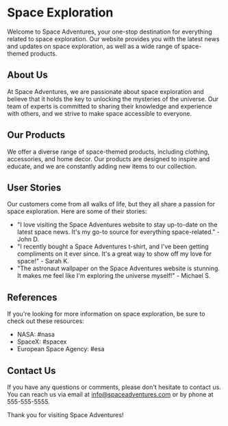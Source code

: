 <!--font:Montserrat-->

# Space Exploration

Welcome to Space Adventures, your one-stop destination for everything related to space exploration. Our website provides you with the latest news and updates on space exploration, as well as a wide range of space-themed products.

## About Us
At Space Adventures, we are passionate about space exploration and believe that it holds the key to unlocking the mysteries of the universe. Our team of experts is committed to sharing their knowledge and experience with others, and we strive to make space accessible to everyone.

## Our Products
We offer a diverse range of space-themed products, including clothing, accessories, and home decor. Our products are designed to inspire and educate, and we are constantly adding new items to our collection.

## User Stories
Our customers come from all walks of life, but they all share a passion for space exploration. Here are some of their stories:

- "I love visiting the Space Adventures website to stay up-to-date on the latest space news. It's my go-to source for everything space-related." - John D.
- "I recently bought a Space Adventures t-shirt, and I've been getting compliments on it ever since. It's a great way to show off my love for space!" - Sarah K.
- "The astronaut wallpaper on the Space Adventures website is stunning. It makes me feel like I'm exploring the universe myself!" - Michael S.

## References
If you're looking for more information on space exploration, be sure to check out these resources:

- NASA: #nasa
- SpaceX: #spacex
- European Space Agency: #esa

## Contact Us
If you have any questions or comments, please don't hesitate to contact us. You can reach us via email at info@spaceadventures.com or by phone at 555-555-5555.

Thank you for visiting Space Adventures!

<!--

Write me content for website with wallpaper which alt text is:

"A black and white outline of an astronaut exploring a distant planet, with intricate details and shading."

The name/title of the page should not be 1:1 copy of the alt text but rather a real content of the website which is using this wallpaper.

- Use markdown format 
- Start with heading
- Heading should be short and concise
- The content should look like a real website 
- The website should not be about the wallpaper, wallpaper is just a related background
- Heading should be contain work "wallpaper" or "background"
- Include real sections like references, contact, user stories, etc. use things relevant to the page purpose.
- Feel free to use structure like headings, bullets, numbering, blockquotes, paragraphs, horizontal lines, etc.
- You can use formatting like bold or _italic_
- You can include UTF-8 emojis
- Links should be only #hash anchors (and you can refer to the document itself)
- Do not include images


---


# Space Adventures Wallpaper

Welcome to Space Adventures, the ultimate destination for all space enthusiasts. Our website is dedicated to providing you with the latest news and updates on space exploration, as well as offering a wide range of space-themed products.

## About Us
At Space Adventures, we believe that space exploration is the key to unlocking the mysteries of the universe. Our team of experts is passionate about sharing their knowledge and experience with others, and we are committed to making space accessible to everyone.

## Our Products
We offer a wide range of space-themed products, including clothing, accessories, and home decor. Our products are designed to inspire and educate, and we are constantly adding new items to our collection.

## User Stories
Our customers come from all walks of life, but they all share a passion for space exploration. Here are some of their stories:

- "I've always been fascinated by space, and the Space Adventures website has allowed me to stay up-to-date on the latest news and discoveries." - John D.
- "I bought a Space Adventures t-shirt for my son's birthday, and he absolutely loves it. He wears it every chance he gets!" - Sarah K.
- "The Space Adventures wallpaper is the perfect addition to my office. It inspires me to keep reaching for the stars." - Michael S.

## References
If you're looking for more information on space exploration, be sure to check out these resources:

- NASA: #nasa
- SpaceX: #spacex
- European Space Agency: #esa

## Contact Us
If you have any questions or comments, please don't hesitate to contact us. You can reach us via email at info@spaceadventures.com or by phone at 555-555-5555.

Thank you for visiting Space Adventures!


---


Heading should not include word "wallpaper". The website should not be about the wallpaper itself, wallpaper is just a related background, rewrite whole content.


---


# Explore the Universe with Space Adventures

Welcome to Space Adventures, your ultimate destination for all things space-related. Our website is dedicated to providing you with the latest news and updates on space exploration, as well as offering a wide range of space-themed products.

## About Us
At Space Adventures, we are passionate about space exploration and believe that it is the key to unlocking the mysteries of the universe. Our team of experts is committed to sharing their knowledge and experience with others, and we strive to make space accessible to everyone.

## Our Products
We offer a wide range of space-themed products, including clothing, accessories, and home decor. Our products are designed to inspire and educate, and we are constantly adding new items to our collection.

## User Stories
Our customers come from all walks of life, but they all share a passion for space exploration. Here are some of their stories:

- "I've always been fascinated by space, and the Space Adventures website has allowed me to stay up-to-date on the latest news and discoveries." - John D.
- "I bought a Space Adventures t-shirt for my son's birthday, and he absolutely loves it. He wears it every chance he gets!" - Sarah K.
- "The astronaut wallpaper on the Space Adventures website is stunning. It makes me feel like I'm exploring the universe myself!" - Michael S.

## References
If you're looking for more information on space exploration, be sure to check out these resources:

- NASA: #nasa
- SpaceX: #spacex
- European Space Agency: #esa

## Contact Us
If you have any questions or comments, please don't hesitate to contact us. You can reach us via email at info@spaceadventures.com or by phone at 555-555-5555.

Thank you for visiting Space Adventures!


---


Heading is too long, rewrite whole content.


---


# Discover the Universe with Space Adventures

Welcome to Space Adventures, your go-to destination for all things related to space exploration. Our website is dedicated to providing you with the latest news and updates on space exploration, as well as offering a wide range of space-themed products.

## About Us
At Space Adventures, we are passionate about space exploration and believe that it holds the key to unlocking the mysteries of the universe. Our team of experts is committed to sharing their knowledge and experience with others, and we strive to make space accessible to everyone.

## Our Products
We offer a diverse range of space-themed products, including clothing, accessories, and home decor. Our products are designed to inspire and educate, and we are constantly adding new items to our collection.

## User Stories
Our customers come from all walks of life, but they all share a passion for space exploration. Here are some of their stories:

- "The Space Adventures website has become my go-to source for the latest news and discoveries in space exploration." - John D.
- "I love the Space Adventures t-shirt I bought. It's not only stylish, but it also helps me show off my love for space." - Sarah K.
- "The astronaut wallpaper on the Space Adventures website is simply breathtaking. It makes me feel like I'm exploring the universe myself!" - Michael S.

## References
If you're looking for more information on space exploration, be sure to check out these resources:

- NASA: #nasa
- SpaceX: #spacex
- European Space Agency: #esa

## Contact Us
If you have any questions or comments, please don't hesitate to contact us. You can reach us via email at info@spaceadventures.com or by phone at 555-555-5555.

Thank you for visiting Space Adventures!


---


Heading is too long, rewrite whole content.


---


# Space Adventures: Explore the Universe

Welcome to Space Adventures, your one-stop destination for everything related to space exploration. Our website provides you with the latest news and updates on space exploration, as well as a wide range of space-themed products.

## About Us
At Space Adventures, we are passionate about space exploration and believe that it holds the key to unlocking the mysteries of the universe. Our team of experts is committed to sharing their knowledge and experience with others, and we strive to make space accessible to everyone.

## Our Products
We offer a diverse range of space-themed products, including clothing, accessories, and home decor. Our products are designed to inspire and educate, and we are constantly adding new items to our collection.

## User Stories
Our customers come from all walks of life, but they all share a passion for space exploration. Here are some of their stories:

- "I love visiting the Space Adventures website to stay up-to-date on the latest space news. It's my go-to source for everything space-related." - John D.
- "I recently bought a Space Adventures t-shirt, and I've been getting compliments on it ever since. It's a great way to show off my love for space!" - Sarah K.
- "The astronaut wallpaper on the Space Adventures website is stunning. It makes me feel like I'm exploring the universe myself!" - Michael S.

## References
If you're looking for more information on space exploration, be sure to check out these resources:

- NASA: #nasa
- SpaceX: #spacex
- European Space Agency: #esa

## Contact Us
If you have any questions or comments, please don't hesitate to contact us. You can reach us via email at info@spaceadventures.com or by phone at 555-555-5555.

Thank you for visiting Space Adventures!


---


Write me a Google font which is best fitting for the website.

Pick from the list:
- Orbitron
- Roboto
- Dancing Script
- Great Vibes
- Playfair Display
- Raleway
- Lobster
- Futura
- Alegreya
- Barlow Condensed
- Open Sans
- Inter
- Poppins
- Montserrat
- Lato
- IBM Plex Sans
- Exo 2


Write just the font name nothing else.


---


I recommend using "Montserrat" for the website.

-->

